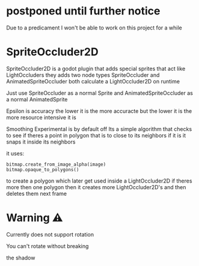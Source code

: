 # postponed until further notice

Due to a predicament I won't be able to work on this project for a while

# SpriteOccluder2D
SpriteOccluder2D is a godot plugin that adds special sprites that act like LightOccluders
they adds two node types
SpriteOccluder and AnimatedSpriteOccluder
both calculate a LightOccluder2D
on runtime

Just use SpriteOccluder as a normal Sprite
and AnimatedSpriteOccluder as a normal AnimatedSprite

Epsilon is accuracy
the lower it is the more accuracte but the lower it is
the more resource intensive it is

Smoothing Experimental is by default off
Its a simple algorithm that checks to see if 
theres a point in polygon that is to close to its neighbors
if it is it snaps it inside its neighbors

it uses:
```GDScript
bitmap.create_from_image_alpha(image)
bitmap.opaque_to_polygons()
```
to create a polygon which later get used inside a LightOccluder2D
if theres more then one polygon then it creates more LightOccluder2D's
and then deletes them next frame


# Warning ⚠️

Currently does not support rotation

You can't rotate without breaking

the shadow
